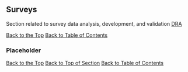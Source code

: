## <a name="surveys"></a> Surveys
Section related to survey data analysis, development, and validation [DRA](http://www.fcps.net/administration/departments/data)

[Back to the Top](surveys.md#top)  [Back to Table of Contents](#analyticsStandardsTOC)

### <a name=""></a> Placeholder

[Back to the Top](surveys.md#top) [Back to Top of Section](#surveys) [Back to Table of Contents](#analyticsStandardsTOC)





